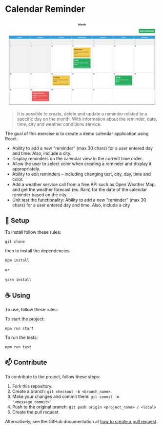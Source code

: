 # Calendar Reminder

 <img src="./assets/desktop-fullsize.png" alt="exemplo imagem"  />

> It is possible to create, delete and update a reminder related to a specific day on the month. With information about the reminder, date, time, city and weather conditions service.

The goal of this exercise is to create a demo calendar application using React.

- Ability to add a new "reminder" (max 30 chars) for a user entered day and time. Also,
include a city.
- Display reminders on the calendar view in the correct time order.
- Allow the user to select color when creating a reminder and display it appropriately.
- Ability to edit reminders – including changing text, city, day, time and color.
- Add a weather service call from a free API such as Open Weather Map, and get the
weather forecast (ex. Rain) for the date of the calendar reminder based on the city.
- Unit test the functionality: Ability to add a new "reminder" (max 30 chars) for a user
entered day and time. Also, include a city

## 🚀 Setup

To install follow these rules:

```
git clone
```

then to install the dependencies:

```
npm install

or

yarn install
```

## ☕ Using

To use, follow these rules:

To start the project:

```
npm run start
```

To run the tests:

```
npm run test
```

## 📫 Contribute

To contribute to the project, follow these steps:

1. Fork this repository.
2. Create a branch: `git checkout -b <branch_name>`.
3. Make your changes and commit them: `git commit -m '<message_commit>'`
4. Push to the original branch: `git push origin <project_name> / <local>`
5. Create the pull request.

Alternatively, see the GitHub documentation at [how to create a pull request](<https://help.github.com/en/github/collaborating-with-issues-and-pull-requests/creating-a-pull-request>).
